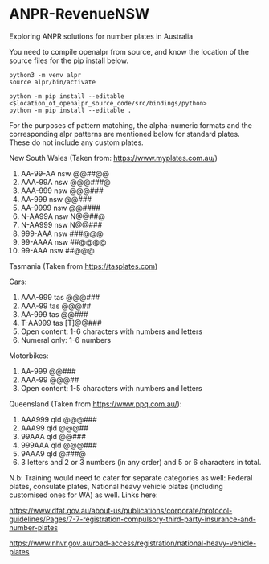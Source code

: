 # ANPR-RevenueNSW
Exploring ANPR solutions for number plates in Australia

You need to compile openalpr from source, and know the location of the source files for the pip install below.

```
python3 -m venv alpr
source alpr/bin/activate

python -m pip install --editable <$location_of_openalpr_source_code/src/bindings/python>
python -m pip install --editable .   

```

For the purposes of pattern matching, the alpha-numeric formats and the
corresponding alpr patterns are mentioned below for standard plates. These do
not include any custom plates.

New South Wales (Taken from: https://www.myplates.com.au/)

1. AA-99-AA nsw @@##@@
2. AAA-99A nsw @@@###@
3. AAA-999 nsw @@@###
4. AA-999 nsw @@###
5. AA-9999 nsw @@####
6. N-AA99A nsw N@@##@
7. N-AA999 nsw N@@###
10. 999-AAA nsw ###@@@
11. 99-AAAA nsw ##@@@@
12. 99-AAA nsw ##@@@

Tasmania (Taken from https://tasplates.com)

  Cars:
  1. AAA-999 tas @@@###
  2. AAA-99 tas @@@##
  3. AA-999 tas @@###
  4. T-AA999 tas [T]@@###
  5. Open content: 1-6 characters with numbers and letters
  6. Numeral only: 1-6 numbers

  Motorbikes:
  1. AA-999 @@###
  2. AAA-99 @@@##
  3. Open content: 1-5 characters with numbers and letters

Queensland (Taken from https://www.ppq.com.au/):

1. AAA999 qld @@@###
2. AAA99 qld @@@##
3. 99AAA qld @@###
4. 999AAA qld @@@###
5. 9AAA9 qld @###@
6. 3 letters and 2 or 3 numbers (in any order) and 5 or 6 characters in total.

N.b: Training would need to cater for separate categories as well: Federal plates, consulate plates, National heavy vehicle plates (including customised ones for WA) as well. Links here:

https://www.dfat.gov.au/about-us/publications/corporate/protocol-guidelines/Pages/7-7-registration-compulsory-third-party-insurance-and-number-plates

https://www.nhvr.gov.au/road-access/registration/national-heavy-vehicle-plates

